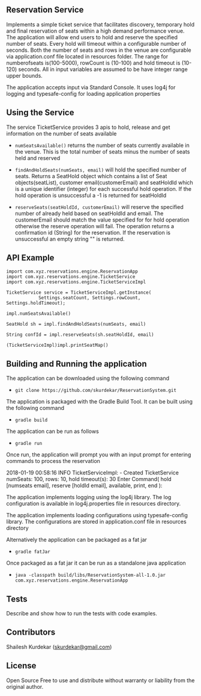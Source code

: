 ## Reservation Service

Implements a simple ticket service that facilitates discovery, temporary hold and final reservation of seats within a high 
demand performance venue. The application will allow end users to hold and reserve the specified number of seats. Every hold will
timeout within a configurable number of seconds. Both the number of seats and rows in the venue are configurable via 
application.conf file located in resources folder. The range for numberofseats is(100-5000), rowCount is (10-100) and
hold timeout is (10-120) seconds. All in input variables are assumed to be have integer range upper bounds.

The application accepts input via Standard Console. It uses log4j for logging and typesafe-config for loading application properties

## Using the Service
The service TicketService provides 3 apis to hold, release and get information on the number of seats available
 - `numSeatsAvailable()` returns the number of seats currently available in the venue. This is the total number of seats
 minus the number of seats held and reserved
 
 - `findAndHoldSeats(numSeats, email)` will hold the specified number of seats. Returns a SeatHold object which contains 
 a list of Seat objects(seatList), customer email(customerEmail) and seatHoldId which is a unique identifier (integer) for each 
 successful hold operation. If the hold operation is unsuccessful a -1 is returned for seatHoldId
 
 - `reserveSeats(seatHoldId, customerEmail)` will reserve the specified number of already held based on seatHoldId and email.
 The customerEmail should match the value specified for for hold operation otherwise the reserve operation will fail. The operation
 returns a confirmation id (String) for the reservation. If the reservation is unsuccessful an empty string "" is returned.

## API Example
    import com.xyz.reservations.engine.ReservationApp
    import com.xyz.reservations.engine.TicketService
    import com.xyz.reservations.engine.TicketServiceImpl

    TicketService service = TicketServiceImpl.getInstance(
                Settings.seatCount, Settings.rowCount, Settings.holdTimeout);
                
    impl.numSeatsAvailable()
    
    SeatHold sh = impl.findAndHoldSeats(numSeats, email)
    
    String confId = impl.reserveSeats(sh.seatHoldId, email)
    
    (TicketServiceImpl)impl.printSeatMap()
    
## Building and Running the application
The application can be downloaded using the following command
 - `git clone https://github.com/skurdekar/ReservationSystem.git`
 
The application is packaged with the Gradle Build Tool. It can be built using the following command
 - `gradle build`
     
The application can be run as follows
 - `gradle run`
 
Once run, the application will prompt you with an input prompt for entering commands to process the reservation
 
2018-01-19 00:58:16 INFO  TicketServiceImpl: - Created TicketService numSeats: 100, rows: 10, hold timeout(s): 30
Enter Command( hold [numseats email], reserve [holdId email], available, print, end ): 

The application implements logging using the log4j library. The log configuration is available in log4j.properties
file in resources directory.
   
The application implements loading configurations using typesafe-config library. The configurations are stored in
application.conf file in resources directory

Alternatively the application can be packaged as a fat jar
 - `gradle fatJar`
     
Once packaged as a fat jar it can be run as a standalone java application
 - `java -classpath build/libs/ReservationSystem-all-1.0.jar com.xyz.reservations.engine.ReservationApp`

    
## Tests
Describe and show how to run the tests with code examples.

## Contributors
Shailesh Kurdekar (skurdekar@gmail.com)

## License
Open Source Free to use and distribute without warranty or liability from the original author.
